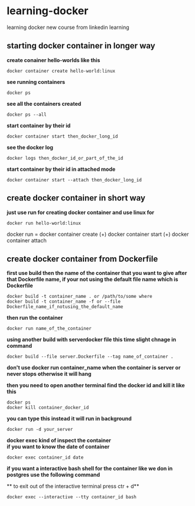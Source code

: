 # learning-docker
learning docker new course from linkedin learning


## starting docker container in longer way

**create conainer hello-worlds like this** </br>

```dj
docker container create hello-world:linux
```

**see running containers** </br>
```dj 
docker ps 
```

**see all the containers created** </br>
```dj
docker ps --all
```
**start container by their id** </br>
```dj
docker container start then_docker_long_id
```

**see the docker log** </br>
```dj
docker logs then_docker_id_or_part_of_the_id
```

**start container by their id in attached mode** </br>
```dj
docker container start --attach then_docker_long_id
```



## create docker container in short way

**just use run for creating docker container and use linux for** </br>

```dj
docker run hello-world:linux
```

docker run =
docker container create
(+) docker container start
(+) docker container attach

## create docker container from Dockerfile

**first use build then the name of the container that you want to give after that Dockerfile name, if your not using the default file name which is Dockerfile** </br>

```dj
docker build -t container_name . or /path/to/some where
docker build -t container_name -f or --file Dockerfile_name_if_notusing_the_default_name
```

**then run the container**</br>

```dj
docker run name_of_the_container
```


**using another build with serverdocker file this time slight chnage in command**</br>

```dj
docker build --file server.Dockerfile --tag name_of_container .
```

**don't use docker run container_name when the container is server or never stops
otherwise it will hang** </br>

**then you need to open another terminal find the docker id
and kill it like this** </br>
```dj
docker ps
docker kill container_docker_id
```

**you can type this instead it will run in background**</br>
```dj
docker run -d your_server
```

**docker exec kind of inspect the container** </br>
**if you want to know the date of container**</br>
```dj
docker exec container_id date
```

**if you want a interactive bash shell for the container like
we don in postgres use the following command** </br>

** to exit out of the interactive terminal press ctr + d** </br>

```dj
docker exec --interactive --tty container_id bash
```